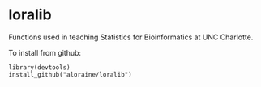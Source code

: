 # loralib

Functions used in teaching Statistics for Bioinformatics at UNC Charlotte.

To install from github:

```
library(devtools)
install_github("aloraine/loralib")
```

